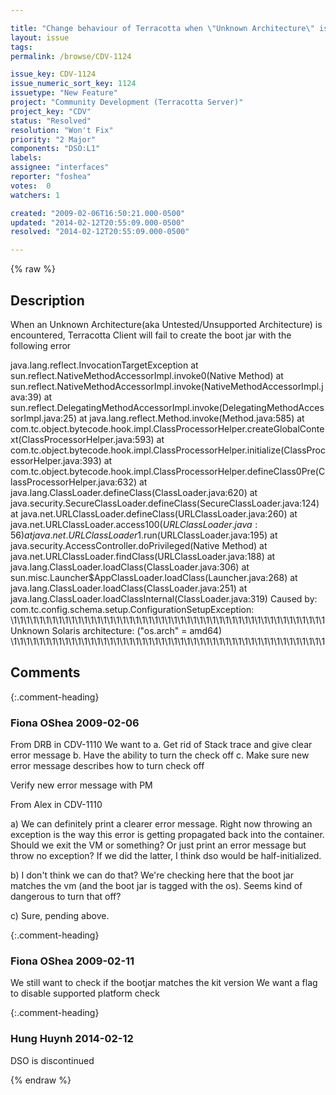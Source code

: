 ```yaml
---

title: "Change behaviour of Terracotta when \"Unknown Architecture\" is encountered"
layout: issue
tags: 
permalink: /browse/CDV-1124

issue_key: CDV-1124
issue_numeric_sort_key: 1124
issuetype: "New Feature"
project: "Community Development (Terracotta Server)"
project_key: "CDV"
status: "Resolved"
resolution: "Won't Fix"
priority: "2 Major"
components: "DSO:L1"
labels: 
assignee: "interfaces"
reporter: "foshea"
votes:  0
watchers: 1

created: "2009-02-06T16:50:21.000-0500"
updated: "2014-02-12T20:55:09.000-0500"
resolved: "2014-02-12T20:55:09.000-0500"

---
```




{% raw %}



## Description

<div markdown="1" class="description">

When an Unknown Architecture(aka Untested/Unsupported Architecture) is encountered, Terracotta Client will fail to create the boot jar with the following error

java.lang.reflect.InvocationTargetException
        at sun.reflect.NativeMethodAccessorImpl.invoke0(Native Method)
        at sun.reflect.NativeMethodAccessorImpl.invoke(NativeMethodAccessorImpl.java:39)
        at sun.reflect.DelegatingMethodAccessorImpl.invoke(DelegatingMethodAccessorImpl.java:25)
        at java.lang.reflect.Method.invoke(Method.java:585)
        at com.tc.object.bytecode.hook.impl.ClassProcessorHelper.createGlobalContext(ClassProcessorHelper.java:593)
        at com.tc.object.bytecode.hook.impl.ClassProcessorHelper.initialize(ClassProcessorHelper.java:393)
        at com.tc.object.bytecode.hook.impl.ClassProcessorHelper.defineClass0Pre(ClassProcessorHelper.java:632)
        at java.lang.ClassLoader.defineClass(ClassLoader.java:620)
        at java.security.SecureClassLoader.defineClass(SecureClassLoader.java:124)
        at java.net.URLClassLoader.defineClass(URLClassLoader.java:260)
        at java.net.URLClassLoader.access$100(URLClassLoader.java:56)
        at java.net.URLClassLoader$1.run(URLClassLoader.java:195)
        at java.security.AccessController.doPrivileged(Native Method)
        at java.net.URLClassLoader.findClass(URLClassLoader.java:188)
        at java.lang.ClassLoader.loadClass(ClassLoader.java:306)
        at sun.misc.Launcher$AppClassLoader.loadClass(Launcher.java:268)
        at java.lang.ClassLoader.loadClass(ClassLoader.java:251)
        at java.lang.ClassLoader.loadClassInternal(ClassLoader.java:319)
Caused by: com.tc.config.schema.setup.ConfigurationSetupException:
\1\1\1\1\1\1\1\1\1\1\1\1\1\1\1\1\1\1\1\1\1\1\1\1\1\1\1\1\1\1\1\1\1\1\1\1\1\1\1\1\1\1\1\1\1\1\1\1\1
Unknown Solaris architecture: ("os.arch" = amd64)
\1\1\1\1\1\1\1\1\1\1\1\1\1\1\1\1\1\1\1\1\1\1\1\1\1\1\1\1\1\1\1\1\1\1\1\1\1\1\1\1\1\1\1\1\1\1\1\1\1 

</div>

## Comments


{:.comment-heading}
### **Fiona OShea** <span class="date">2009-02-06</span>

<div markdown="1" class="comment">

From DRB in CDV-1110
We want to
a. Get rid of Stack trace and give clear error message
b. Have the ability to turn the check off
c. Make sure new error message describes how to turn check off


Verify new error message with PM 

From Alex in CDV-1110

a) We can definitely print a clearer error message. Right now throwing an exception is the way this error is getting propagated back into the container. Should we exit the VM or something? Or just print an error message but throw no exception? If we did the latter, I think dso would be half-initialized.

b) I don't think we can do that? We're checking here that the boot jar matches the vm (and the boot jar is tagged with the os). Seems kind of dangerous to turn that off?

c) Sure, pending above. 

</div>


{:.comment-heading}
### **Fiona OShea** <span class="date">2009-02-11</span>

<div markdown="1" class="comment">

We still want to check if the bootjar matches the kit version
We want a flag to disable supported platform check

</div>


{:.comment-heading}
### **Hung Huynh** <span class="date">2014-02-12</span>

<div markdown="1" class="comment">

DSO is discontinued

</div>



{% endraw %}
